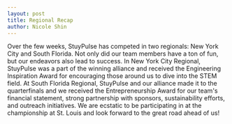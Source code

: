 ```yaml
---
layout: post
title: Regional Recap
author: Nicole Shin
---
```

Over the few weeks, StuyPulse has competed in two regionals: New York City and South Florida. Not only did our team members have a ton of fun, but our endeavors also lead to success. In New York City Regional, StuyPulse was a part of the winning alliance and received the Engineering Inspiration Award for encouraging those around us to dive into the STEM field. At South Florida Regional, StuyPulse and our alliance made it to the quarterfinals and we received the Entrepreneurship Award for our team's financial statement, strong partnership with sponsors, sustainability efforts, and outreach initiatives. We are ecstatic to be participating in at the championship at St. Louis and look forward to the great road ahead of us!
